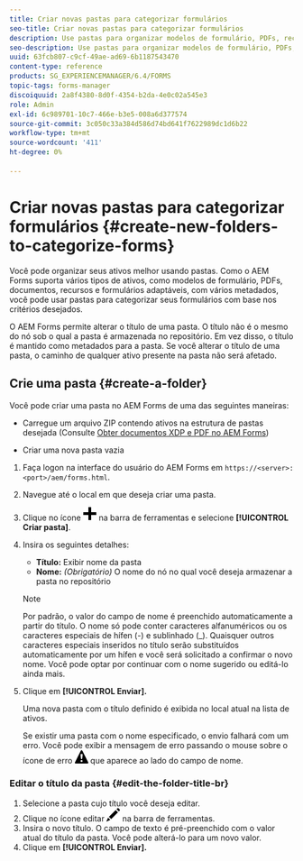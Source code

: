 ```yaml
---
title: Criar novas pastas para categorizar formulários
seo-title: Criar novas pastas para categorizar formulários
description: Use pastas para organizar modelos de formulário, PDFs, recursos e formulários adaptáveis.
seo-description: Use pastas para organizar modelos de formulário, PDFs, recursos e formulários adaptáveis.
uuid: 63fcb807-c9cf-49ae-ad69-6b1187543470
content-type: reference
products: SG_EXPERIENCEMANAGER/6.4/FORMS
topic-tags: forms-manager
discoiquuid: 2a8f4380-8d0f-4354-b2da-4e0c02a545e3
role: Admin
exl-id: 6c989701-10c7-466e-b3e5-008a6d377574
source-git-commit: 3c050c33a384d586d74bd641f7622989dc1d6b22
workflow-type: tm+mt
source-wordcount: '411'
ht-degree: 0%

---
```


# Criar novas pastas para categorizar formulários {#create-new-folders-to-categorize-forms}

Você pode organizar seus ativos melhor usando pastas. Como o AEM Forms suporta vários tipos de ativos, como modelos de formulário, PDFs, documentos, recursos e formulários adaptáveis, com vários metadados, você pode usar pastas para categorizar seus formulários com base nos critérios desejados.

O AEM Forms permite alterar o título de uma pasta. O título não é o mesmo do nó sob o qual a pasta é armazenada no repositório. Em vez disso, o título é mantido como metadados para a pasta. Se você alterar o título de uma pasta, o caminho de qualquer ativo presente na pasta não será afetado.

## Crie uma pasta  {#create-a-folder}

Você pode criar uma pasta no AEM Forms de uma das seguintes maneiras:

* Carregue um arquivo ZIP contendo ativos na estrutura de pastas desejada (Consulte [Obter documentos XDP e PDF no AEM Forms](/help/forms/using/get-xdp-pdf-documents-aem.md))

* Criar uma nova pasta vazia

1. Faça logon na interface do usuário do AEM Forms em `https://<server>:<port>/aem/forms.html`.
1. Navegue até o local em que deseja criar uma pasta.
1. Clique no ícone ![aem6forms_add](assets/aem6forms_add.png) na barra de ferramentas e selecione **[!UICONTROL Criar pasta]**.

1. Insira os seguintes detalhes:

   * **Título:** Exibir nome da pasta
   * **Nome:** *(Obrigatório)* O nome do nó no qual você deseja armazenar a pasta no repositório

   >[!NOTE]
   >
   >Por padrão, o valor do campo de nome é preenchido automaticamente a partir do título. O nome só pode conter caracteres alfanuméricos ou os caracteres especiais de hífen (-) e sublinhado (_). Quaisquer outros caracteres especiais inseridos no título serão substituídos automaticamente por um hífen e você será solicitado a confirmar o novo nome. Você pode optar por continuar com o nome sugerido ou editá-lo ainda mais.

1. Clique em **[!UICONTROL Enviar].**

   Uma nova pasta com o título definido é exibida no local atual na lista de ativos.

   Se existir uma pasta com o nome especificado, o envio falhará com um erro. Você pode exibir a mensagem de erro passando o mouse sobre o ícone de erro ![aem6forms_error_alert](assets/aem6forms_error_alert.png) que aparece ao lado do campo de nome.

### Editar o título da pasta {#edit-the-folder-title-br}

1. Selecione a pasta cujo título você deseja editar.
1. Clique no ícone editar ![aem6forms_edit](assets/aem6forms_edit.png) na barra de ferramentas.
1. Insira o novo título. O campo de texto é pré-preenchido com o valor atual do título da pasta. Você pode alterá-lo para um novo valor.
1. Clique em **[!UICONTROL Enviar].**
